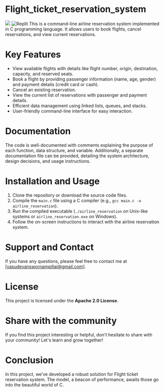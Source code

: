 # Flight_ticket_reservation_system
![](https://img.shields.io/badge/C-00599C?style=for-the-badge&logo=c&logoColor=white)  ![Replit](https://img.shields.io/badge/Replit-DD1200?style=for-the-badge&logo=Replit&logoColor=white)
This is a command-line airline reservation system implemented in C programming language. It allows users to book flights, cancel reservations, and view current reservations.

# Key Features

- View available flights with details like flight number, origin, destination, capacity, and reserved seats.
- Book a flight by providing passenger information (name, age, gender) and payment details (credit card or cash).
- Cancel an existing reservation.
- View the current list of reservations with passenger and payment details.
- Efficient data management using linked lists, queues, and stacks.
- User-friendly command-line interface for easy interaction.

# Documentation

The code is well-documented with comments explaining the purpose of each function, data structure, and variable. Additionally, a separate documentation file can be provided, detailing the system architecture, design decisions, and usage instructions.

# Installation and Usage

1. Clone the repository or download the source code files.
2. Compile the `main.c` file using a C compiler (e.g., `gcc main.c -o airline_reservation`).
3. Run the compiled executable (`./airline_reservation` on Unix-like systems or `airline_reservation.exe` on Windows).
4. Follow the on-screen instructions to interact with the airline reservation system.

# Support and Contact

If you have any questions, please feel free to contact me at [vasudevanswornampillai@gmail.com].

# License

This project is licensed under the **Apache 2.0 License**.

# Share with the community

If you find this project interesting or helpful, don't hesitate to share with your community! Let's learn and grow together!

# Conclusion

In this project, we’ve developed a robust solution for Flight ticket reservation system. The model, a beacon of performance, awaits those go into the beautiful world of C.

